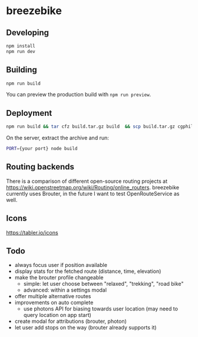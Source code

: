# breezebike

## Developing

```bash
npm install
npm run dev
```

## Building

```bash
npm run build
```

You can preview the production build with `npm run preview`.

## Deployment

```bash
npm run build && tar cfz build.tar.gz build  && scp build.tar.gz cgphilipp.de:/home/philipp
```

On the server, extract the archive and run:
```bash
PORT={your port} node build
```

## Routing backends

There is a comparison of different open-source routing projects at https://wiki.openstreetmap.org/wiki/Routing/online_routers.
breezebike currently uses Brouter, in the future I want to test OpenRouteService as well.

## Icons

https://tabler.io/icons

## Todo

- always focus user if position available
- display stats for the fetched route (distance, time, elevation)
- make the brouter profile changeable 
  - simple: let user choose between "relaxed", "trekking", "road bike"
  - advanced: within a settings modal
- offer multiple alternative routes
- improvements on auto complete
  - use photons API for biasing towards user location (may need to query location on app start)
- create modal for attributions (brouter, photon)
- let user add stops on the way (brouter already supports it)
